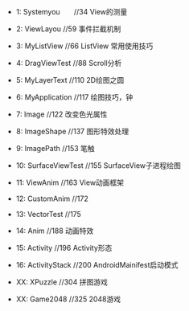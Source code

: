 - 1:  Systemyou        //34  View的测量
- 2:  ViewLayou        //59  事件拦截机制
- 3:  MyListView       //66  ListView 常用使用技巧
- 4:  DragViewTest     //88  Scroll分析
- 5:  MyLayerText      //110 2D绘图之圆
- 6:  MyApplication    //117 绘图技巧，钟
- 7:  Image            //122 改变色光属性
- 8:  ImageShape       //137 图形特效处理
- 9:  ImagePath        //153 笔触
- 10: SurfaceViewTest  //155 SurfaceView子进程绘图
- 11: ViewAnim         //163 View动画框架
- 12: CustomAnim	     //172
- 13: VectorTest       //175
- 14: Anim             //188 动画特效
- 15: Activity         //196 Activity形态
- 16: ActivityStack    //200 AndroidMainifest启动模式

- XX: XPuzzle          //304 拼图游戏
- XX: Game2048         //325 2048游戏
